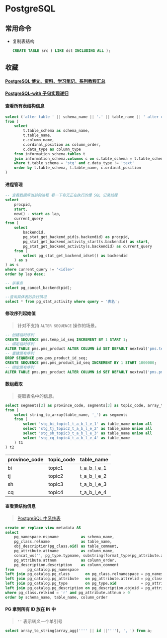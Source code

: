 # PostgreSQL

## 常用命令

- 复制表结构

  ```sql
  CREATE TABLE src ( LIKE dst INCLUDING ALL );
  ```

## 收藏

#### [PostgreSQL 博文、资料、学习笔记、系列教程汇总](https://www.cnblogs.com/aixing/p/14918624.html)

#### [PostgreSQL-with 子句实现递归](https://zhuanlan.zhihu.com/p/159555056)

#### 查看所有表结构信息

```sql
select ('alter table ' || schema_name || '.' || table_name || ' alter column ' || column_name || ' type text;') as sql
from (
    select
        t.table_schema as schema_name,
        t.table_name,
        c.column_name,
        c.ordinal_position as column_order,
        c.data_type as column_type
    from information_schema.tables t
    join information_schema.columns c on c.table_schema = t.table_schema and c.table_name = t.table_name
    where t.table_schema = 'stg' and c.data_type != 'text'
    order by t.table_schema, t.table_name, c.ordinal_position
)
```

#### 进程管理

```sql
-- 查看数据库当前的进程 看一下有无正在执行的慢 SQL 记录线程
select
    procpid,
    start,
    now() - start as lap,
    current_query
from (
    select
        backendid,
        pg_stat_get_backend_pid(s.backendid) as procpid,
        pg_stat_get_backend_activity_start(s.backendid) as start,
        pg_stat_get_backend_activity(s.backendid) as current_query
    from (
        select pg_stat_get_backend_idset() as backendid
    ) as s
) as s
where current_query != '<idle>'
order by lap desc;

-- 杀事务
select pg_cancel_backend(pid);

--查询具体表的执行情况
select * from pg_stat_activity where query ~ '表名';
```

#### 修改序列起始值

> 针对不支持 `ALTER SEQUENCE` 操作的场景。

```sql
-- 创建临时序列
CREATE SEQUENCE pms.temp_id_seq INCREMENT BY 1 START 1;
-- 绑定临时序列
ALTER TABLE pms.pms_product ALTER COLUMN id SET DEFAULT nextval('pms.temp_id_seq');
-- 重建原有序列
DROP SEQUENCE pms.pms_product_id_seq;
CREATE SEQUENCE pms.pms_product_id_seq INCREMENT BY 1 START 1000000;
-- 绑定原有序列
ALTER TABLE pms.pms_product ALTER COLUMN id SET DEFAULT nextval('pms.pms_product_id_seq');
```

#### 数组截取

> 提取表名中的信息。

```sql
select segments[2] as province_code, segments[3] as topic_code, array_to_string(segments[4:(array_length(segments, 1))], '_')
from (
    select string_to_array(table_name, '_') as segments
    from (
        select 'stg_bi_topic1_t_a_b_l_e_1' as table_name union all
        select 'stg_tj_topic2_t_a_b_l_e_2' as table_name union all
        select 'stg_sh_topic3_t_a_b_l_e_3' as table_name union all
        select 'stg_cq_topic4_t_a_b_l_e_4' as table_name
    ) t1
) t2
```

| province_code | topic_code | table_name  |
| ------------- | ---------- | ----------- |
| bi            | topic1     | t_a_b_l_e_1 |
| tj            | topic2     | t_a_b_l_e_2 |
| sh            | topic3     | t_a_b_l_e_3 |
| cq            | topic4     | t_a_b_l_e_4 |

#### 查看表结构信息

> [PostgreSQL 中系统表](https://blog.csdn.net/qq_33459369/article/details/124021543)

```sql
create or replace view metadata AS
select
    pg_namespace.nspname          as schema_name,
    pg_class.relname              as table_name,
    obj_description(pg_class.oid) as table_comment,
    pg_attribute.attname          as column_name,
    concat_ws('', pg_type.typname, substring(format_type(pg_attribute.atttypid, pg_attribute.atttypmod) from '\(.*\)')) as column_type,
    pg_attribute.attnum           as column_order,
    pg_description.description    as column_comment
from      pg_catalog.pg_namespace
left join pg_catalog.pg_class       on pg_class.relnamespace = pg_namespace.oid
left join pg_catalog.pg_attribute   on pg_attribute.attrelid = pg_class.oid
left join pg_catalog.pg_type        on pg_type.oid           = pg_attribute.atttypid
left join pg_catalog.pg_description on pg_description.objoid = pg_attribute.attrelid and pg_description.objsubid = pg_attribute.attnum
where pg_class.relkind = 'r' and pg_attribute.attnum > 0
order by schema_name, table_name, column_order
```

#### PG 拿到所有 ID 放在 IN 中

> `''` 表示转义一个单引号

```sql
select array_to_string(array_agg('''' || id ||''''), ', ') from a;
```
